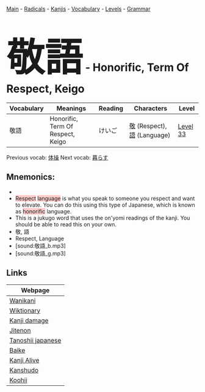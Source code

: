 <style> bigfont {font-size: 100px}</style>
[Main](../README.md) -
[Radicals](../radicals.md) -
[Kanjis](../kanjis.md) -
[Vocabulary](../vocabulary.md) -
[Levels](../levels.md) -
[Grammar](../grammar.md)
# <bigfont> 敬語</bigfont> - Honorific, Term Of Respect, Keigo 

| Vocabulary | Meanings | Reading | Characters | Level |
| --- | --- | --- | --- | --- |
| 敬語 | Honorific, Term Of Respect, Keigo | けいご |  [敬](../kanjis/敬.md) (Respect), [語](../kanjis/語.md) (Language) | [Level 33](../levels/wk_level33.md) |

Previous vocab: [体操](体操.md) Next vocab: [暮らす](暮らす.md) 

## Mnemonics:

* 
* <span style="background-color:#ffcccb"> Respect</span> <span style="background-color:#ffcccb"> language</span> is what you speak to someone you respect and want to elevate. You can do this using this type of Japanese, which is known as <span style="background-color:#ffcccb"> honorific</span> language.
* This is a jukugo word that uses the on'yomi readings of the kanji. You should be able to read this on your own.
* 敬, 語
* Respect, Language
* [sound:敬語_b.mp3]
* [sound:敬語_g.mp3]


## Links 

| Webpage |
| --- |
| [Wanikani          ](https://www.wanikani.com/kanji/敬語) |
| [Wiktionary        ](https://en.wiktionary.org/wiki/敬語) |
| [Kanji damage      ](http://www.kanjidamage.com/kanji/search?utf8=✓&q=敬語) |
| [Jitenon           ](https://jitenon.com/kanji/敬語) |
| [Tanoshii japanese ](https://www.tanoshiijapanese.com/dictionary/kanji.cfm?k=敬語) |
| [Baike             ](https://baike.baidu.com/item/敬語) |
| [Kanji Alive       ](https://app.kanjialive.com/敬語) |
| [Kanshudo          ](https://www.kanshudo.com/searchmn?q=敬語) |
| [Koohii            ](https://kanji.koohii.com/study/kanji/敬語) |
